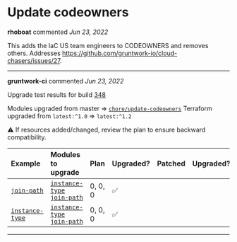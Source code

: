 # Update codeowners

**rhoboat** commented *Jun 23, 2022*

This adds the IaC US team engineers to CODEOWNERS and removes others. Addresses https://github.com/gruntwork-io/cloud-chasers/issues/27.
<br />
***


**gruntwork-ci** commented *Jun 23, 2022*

Upgrade test results for build [348](https://circleci.com/gh/gruntwork-io/terraform-aws-utilities/348)

Modules upgraded from master => [`chore/update-codeowners`](https://github.com/gruntwork-io/terraform-aws-utilities/tree/chore/update-codeowners/)
Terraform upgraded from `latest:^1.0` => `latest:^1.2`

⚠️ If resources added/changed, review the plan to ensure backward compatibility.

| Example | Modules to upgrade | Plan | Upgraded? | Patched | Upgraded? |
|:----|:----|:----|:----|:----|:----|
| [`join-path`](https://github.com/gruntwork-io/terraform-aws-utilities/tree/master/examples/join-path) | [`instance-type`](https://github.com/gruntwork-io/terraform-aws-utilities/tree/master/modules/instance-type)<br />[`join-path`](https://github.com/gruntwork-io/terraform-aws-utilities/tree/master/modules/join-path) | 0, 0, 0 | :white_check_mark: |  |  |
| [`instance-type`](https://github.com/gruntwork-io/terraform-aws-utilities/tree/master/examples/instance-type) | [`instance-type`](https://github.com/gruntwork-io/terraform-aws-utilities/tree/master/modules/instance-type)<br />[`join-path`](https://github.com/gruntwork-io/terraform-aws-utilities/tree/master/modules/join-path) | 0, 0, 0 | :white_check_mark: |  |  |


***

